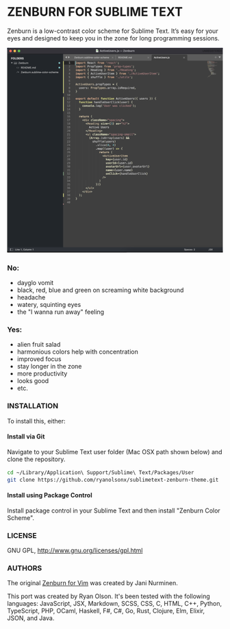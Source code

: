 # ZENBURN FOR SUBLIME TEXT

Zenburn is a low-contrast color scheme for Sublime Text. It’s easy for your eyes and designed to keep you in the zone for long programming sessions.

<p align="center">
  <img src="https://github.com/ryanolsonx/sublimetext-zenburn-theme/raw/master/screenshots/full.png" alt="Zenburn" />
</p>

### No:

  - dayglo vomit
  - black, red, blue and green on screaming white background
  - headache
  - watery, squinting eyes
  - the "I wanna run away" feeling

### Yes:

  + alien fruit salad
  + harmonious colors help with concentration
  + improved focus
  + stay longer in the zone
  + more productivity
  + looks good
  + etc.

### INSTALLATION

To install this, either:

#### Install via Git

Navigate to your Sublime Text user folder (Mac OSX path shown below) and clone the repository.

```bash
cd ~/Library/Application\ Support/Sublime\ Text/Packages/User
git clone https://github.com/ryanolsonx/sublimetext-zenburn-theme.git
```

#### Install using Package Control

Install package control in your Sublime Text and then install "Zenburn Color Scheme".

### LICENSE

GNU GPL, http://www.gnu.org/licenses/gpl.html

### AUTHORS

The original [Zenburn for Vim](https://github.com/jnurmine/Zenburn/) was created by Jani Nurminen.

This port was created by Ryan Olson. It's been tested with the following languages: JavaScript, JSX, Markdown, SCSS, CSS, C, HTML, C++, Python, TypeScript, PHP, OCaml, Haskell, F#, C#, Go, Rust, Clojure, Elm, Elixir, JSON, and Java.
